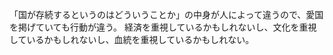 「国が存続するというのはどういうことか」の中身が人によって違うので、愛国を掲げていても行動が違う。
経済を重視しているかもしれないし、文化を重視しているかもしれないし、血統を重視しているかもしれない。